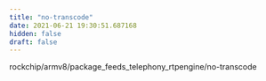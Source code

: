 ```yaml
---
title: "no-transcode"
date: 2021-06-21 19:30:51.687168
hidden: false
draft: false
---
```


rockchip/armv8/package_feeds_telephony_rtpengine/no-transcode

